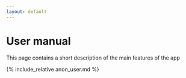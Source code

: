 ```yaml
---
layout: default
---
```


# User manual

This page contains a short description of the main features of the app

{% include_relative anon_user.md %}